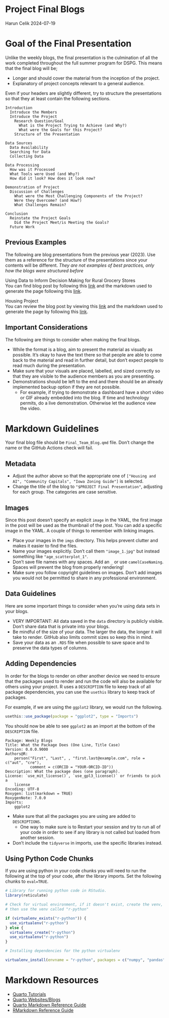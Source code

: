 # Project Final Blogs
Harun Celik
2024-07-19

# Goal of the Final Presentation

Unlike the weekly blogs, the final presentation is the culmination of
all the work completed throughout the full summer program for DSPG. This
means that the final blog will be;

- Longer and should cover the material from the inception of the
  project.
- Explanatory of project concepts relevant to a general audience.

Even if your headers are slightly different, try to structure the
presentations so that they at least contain the following sections.

    Introduction
      Introduce the Members
      Introduce the Project
        Research Question/Goal
          What is the Project Trying to Achieve (and Why?)
          What were the Goals for this Project?
        Structure of the Presentation

    Data Sources
      Data Availability
      Searching for Data
      Collecting Data

    Data Processing
      How was it Processed
      What Tools were Used (and Why?)
      How did it look? How does it look now?

    Demonstration of Project
      Discussion of Challenges
        What were the Most Challenging Components of the Project?
        Were they Overcome? (and How?)
        What Challenges Remain?

    Conclusion
      Reinstate the Project Goals
        Did the Project Meet/is Meeting the Goals?
      Future Work

## Previous Examples

The following are blog presentations from the previous year (2023). Use
them as a reference for the structure of the presentations since your
contents will be different. *They are not examples of best practices,
only how the blogs were structured before*

Using Data to Inform Decision Making for Rural Grocery Stores  
You can find blog post by following this
[link](https://averagedocudramaenjoyer.github.io/Aaron-N-s-Blog/posts/Final_Presentation_Grocery/Final_Presentation_Grocery.html#conclusion)
and the markdown used to generate the page following this
[link](https://github.com/DSPG-2023/DSPG2023/blob/main/blog2023/FinalPresentation/Grocery-Final-Presentation/Grocery_Final_Presentation.qmd).

Housing Project  
You can review the blog post by viewing this
[link](https://morenikeope.github.io/Atejioye_Blog/posts/Report_Draft/Report_Draft.html#ai-driven-housing-evaluation-for-rural-community-development)
and the markdown used to generate the page by following this
[link](https://github.com/DSPG-2023/DSPG2023/blob/main/blog2023/FinalPresentation/Housing-Final-Presentation/Housing_Final_Presentation.qmd).

## Important Considerations

The following are things to consider when making the final blogs.

- While the format is a blog, aim to present the material as visually as
  possible. It’s okay to have the text there so that people are able to
  come back to the material and read in further detail, but don’t expect
  people to read much during the presentation.
- Make sure that your visuals are placed, labelled, and sized correctly
  so that they are visible to the audience members as you are
  presenting.
- Demonstrations should be left to the end and there should be an
  already implemented backup option if they are not possible.
  - For example, if trying to demonstrate a dashboard have a short video
    or GIF already embedded into the blog. If time and technology
    permits, do a live demonstration. Otherwise let the audience view
    the video.

# Markdown Guidelines

Your final blog file should be `Final_Team_Blog.qmd` file. Don’t change
the name or the GitHub Actions check will fail.

## Metadata

- Adjust the author above so that the appropriate one of
  `["Housing and AI", "Community Capitals", "Iowa Zoning Guide"]` is
  selected.
- Change the title of the blog to `"$PROJECT Final Presentation"`,
  adjusting for each group. The categories are case sensitive.

## Images

Since this post doesn’t specify an explicit `image` in the YAML, the
first image in the post will be used as the thumbnail of the post. You
can add a specific image in the YAML. A couple of things to remember
with linking images.

- Place your images in the `imgs` directory. This helps prevent clutter
  and makes it easier to find the files.
- Name your images explicitly. Don’t call them `"image_1.jpg"` but
  instead something like `"age_scatterplot_1"`.
- Don’t save file names with any spaces. Add an `_` or use
  `camelCaseNaming`. Spaces will prevent the blog from properly
  rendering!
- Make sure you follow copyright guidelines on images. Don’t add images
  you would not be permitted to share in any professional environment.

## Data Guidelines

Here are some important things to consider when you’re using data sets
in your blogs.

- VERY IMPORTANT: All data saved in the `data` directory is publicly
  visible. Don’t share data that is private into your blogs.
- Be mindful of the size of your data. The larger the data, the longer
  it will take to render. GitHub also limits commit sizes so keep this
  in mind.
- Save your data as an `.RDS` file when possible to save space and to
  preserve the data types of columns.

## Adding Dependencies

In order for the blogs to render on other another device we need to
ensure that the packages used to render and run the code will also be
available for others using your project. R uses a `DESCRIPTION` file to
keep track of all package dependencies, you can use the `usethis`
library to keep track of packages.

For example, if we are using the `ggplot2` library, we would run the
following.

``` r
usethis::use_package(package = "ggplot2", type = "Imports")
```

You should now be able to see `ggplot2` as an import at the bottom of
the `DESCRIPTION` file.

    Package: Weekly Blogs
    Title: What the Package Does (One Line, Title Case)
    Version: 0.0.0.9000
    Authors@R: 
        person("First", "Last", , "first.last@example.com", role = c("aut", "cre"),
               comment = c(ORCID = "YOUR-ORCID-ID"))
    Description: What the package does (one paragraph).
    License: `use_mit_license()`, `use_gpl3_license()` or friends to pick a
        license
    Encoding: UTF-8
    Roxygen: list(markdown = TRUE)
    RoxygenNote: 7.0.0
    Imports: 
        ggplot2

- Make sure that all the packages you are using are added to
  `DESCRIPTIONS`.
  - One way to make sure is to Restart your session and try to run all
    of your code in order to see if any library is not called but loaded
    from another session.
- Don’t include the `tidyverse` in imports, use the specific libraries
  instead.

## Using Python Code Chunks

If you are using python in your code chunks you will need to run the
following at the top of your code, after the library imports. Set the
following chunks to `eval=TRUE`.

``` r
# Library for running python code in RStudio.
library(reticulate)
```

``` r
# Check for virtual environment, if it doesn't exist, create the venv, if it exists
# then use the venv called "r-python"

if (virtualenv_exists("r-python")) {
  use_virtualenv("r-python")
} else {
  virtualenv_create("r-python")
  use_virtualenv("r-python")
}
```

``` r
# Installing dependencies for the python virtualenv

virtualenv_install(envname = "r-python", packages = c("numpy", "pandas", "scikit-learn"), all = TRUE)
```

# Markdown Resources

- [Quarto Tutorials](https://quarto.org/docs/guide/)
- [Quarto Websites/Blogs](https://quarto.org/docs/websites/)
- [Quarto Markdown Reference
  Guide](https://quarto.org/docs/authoring/markdown-basics.html)
- [RMarkdown Reference
  Guide](https://www.rstudio.com/wp-content/uploads/2015/03/rmarkdown-reference.pdf)
